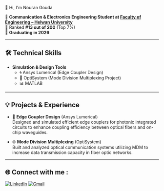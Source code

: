 👋 Hi, I'm Nouran Gouda

🏫 **Communication & Electronics Engineering Student at [**Faculty of Engineering – Helwan University**](https://eng.helwan.edu.eg/)**                                     
🏅 Ranked **#13 out of 200** (Top 7%)                                            
📅 **Graduating in 2026**  

---

## 🛠 Technical Skills

- **Simulation & Design Tools**  
  - 🌀 Ansys Lumerical (Edge Coupler Design)  
  - 🔁 OptiSystem (Mode Division Multiplexing Project)  
  - 📊 MATLAB

---

## 💡 Projects & Experience

- 📐 **Edge Coupler Design** (Ansys Lumerical)  
  Designed and simulated efficient edge couplers for photonic integrated circuits to enhance coupling efficiency between optical fibers and on-chip waveguides.

- 🌐 **Mode Division Multiplexing** (OptiSystem)  
  Built and analyzed optical communication systems utilizing MDM to increase data transmission capacity in fiber optic networks.

---

## 🌐 Connect with me :
[![LinkedIn](https://img.shields.io/badge/LinkedIn-%230077B5.svg?logo=linkedin&logoColor=white)](https://linkedin.com/in/nouran-gouda-37ab25273)
[![Gmail](https://img.shields.io/badge/Email-D14836?logo=gmail&logoColor=white)](mailto:nnouran56@gmail.com)


